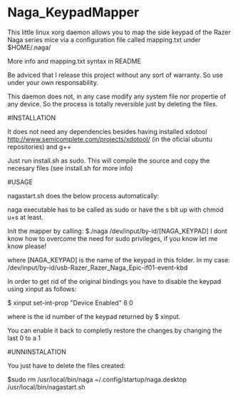 # Naga_KeypadMapper
This little linux xorg daemon allows you to map the side keypad of the Razer Naga series mice via a configuration file called mapping.txt under $HOME/.naga/

More info and mapping.txt syntax in README

Be adviced that I release this project without any sort of warranty. So use under your own responsability.

This daemon does not, in any case modify any system file nor propertie of any device. So the process is totally reversible just by deleting the files.


#INSTALLATION

It does not need any dependencies besides having installed xdotool http://www.semicomplete.com/projects/xdotool/  (in the oficial ubuntu repositories)
and g++

Just run install.sh as sudo.
This will compile the source and copy the necesary files (see install.sh for more info)


#USAGE

nagastart.sh does the below process automatically:

naga executable has to be called as sudo or have the s bit up with chmod u+s at least.

Init the mapper by calling: $./naga /dev/input/by-id/[NAGA_KEYPAD]
I dont know how to overcome the need for sudo privileges, if you know let me know please!

where [NAGA_KEYPAD] is the name of the keypad in this folder. 
In my case:   /dev/input/by-id/usb-Razer_Razer_Naga_Epic-if01-event-kbd

In order to get rid of the original bindings you have to disable the keypad using xinput as follows:

$ xinput set-int-prop <id> "Device Enabled" 8 0

where <id> is the id number of the keypad returned by $ xinput.

You can enable it back to completly restore the changes by changing the last 0 to a 1

#UNNINSTALATION

You just have to delete the files created:

$sudo rm /usr/local/bin/naga ~/.config/startup/naga.desktop /usr/local/bin/nagastart.sh
